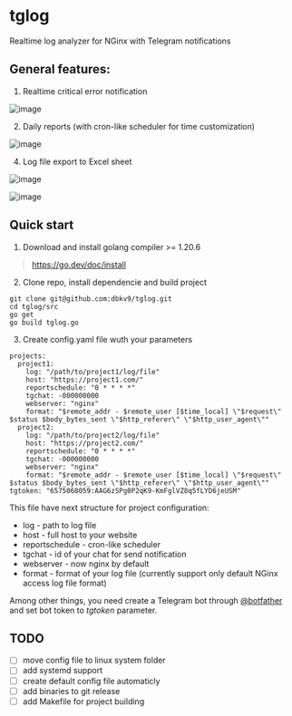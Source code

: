 # tglog
Realtime log analyzer for NGinx with Telegram notifications

## General features:

1. Realtime critical error notification

![image](https://github.com/dbkv9/tglog/assets/139353879/58b30490-4ca6-4df9-babf-b08535920a5f)

2. Daily reports (with cron-like scheduler for time customization)

![image](https://github.com/dbkv9/tglog/assets/139353879/8581aa5a-7b0e-496f-be07-f4afa5b33eb2)

4. Log file export to Excel sheet

![image](https://github.com/dbkv9/tglog/assets/139353879/02a6ca32-cdc0-43dc-b2fe-73367163176a)

![image](https://github.com/dbkv9/tglog/assets/139353879/fd60d6f9-13b4-4220-b734-9a2135fad39a)

## Quick start

1. Download and install golang compiler >= 1.20.6
> https://go.dev/doc/install

2. Clone repo, install dependencie and build project

```
git clone git@github.com:dbkv9/tglog.git
cd tglog/src
go get
go build tglog.go
```

3. Create config.yaml file wuth your parameters

```
projects:
  project1:
    log: "/path/to/project1/log/file"
    host: "https://project1.com/"
    reportschedule: "0 * * * *"
    tgchat: -000000000
    webserver: "nginx"
    format: "$remote_addr - $remote_user [$time_local] \"$request\" $status $body_bytes_sent \"$http_referer\" \"$http_user_agent\""
  project2:
    log: "/path/to/project2/log/file"
    host: "https://project2.com/"
    reportschedule: "0 * * * *"
    tgchat: -000000000
    webserver: "nginx"
    format: "$remote_addr - $remote_user [$time_local] \"$request\" $status $body_bytes_sent \"$http_referer\" \"$http_user_agent\""
tgtoken: "6575068059:AAG6zSPg0P2qK9-KmFglVZ8q5fLYD6jeUSM"
```

This file have next structure for project configuration:
- log - path to log file
- host - full host to your website
- reportschedule - cron-like scheduler
- tgchat - id of your chat for send notification
- webserver - now nginx by default
- format - format of your log file (currently support only default NGinx access log file format)

Among other things, you need create a Telegram bot through [@botfather](https://t.me/BotFather) and set bot token to _tgtoken_ parameter.

## TODO
- [ ] move config file to linux system folder
- [ ] add systemd support
- [ ] create default config file automaticly
- [ ] add binaries to git release
- [ ] add Makefile for project building
